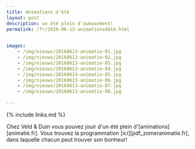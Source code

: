 ```yaml
---
title: Animations d'été
layout: post
description: un été plein d'aumusement!
permalink: /fr/2016-06-13-animationsdété.html

    
images: 
    - /img/nieuws/20160613-animatie-01.jpg
    - /img/nieuws/20160613-animatie-02.jpg
    - /img/nieuws/20160613-animatie-03.jpg
    - /img/nieuws/20160613-animatie-04.jpg
    - /img/nieuws/20160613-animatie-05.jpg
    - /img/nieuws/20160613-animatie-06.jpg
    - /img/nieuws/20160613-animatie-07.jpg
    - /img/nieuws/20160613-animatie-08.jpg
    
---
```


{% include links.md %}

Chez Veld & Duin vous pouvez jouir d'un été plein d'[animations][animatie.fr]. Vous trouvez la programmation [ici][pdf_zomeranimatie.fr], dans laquelle chacun peut trouver son bonheur!



